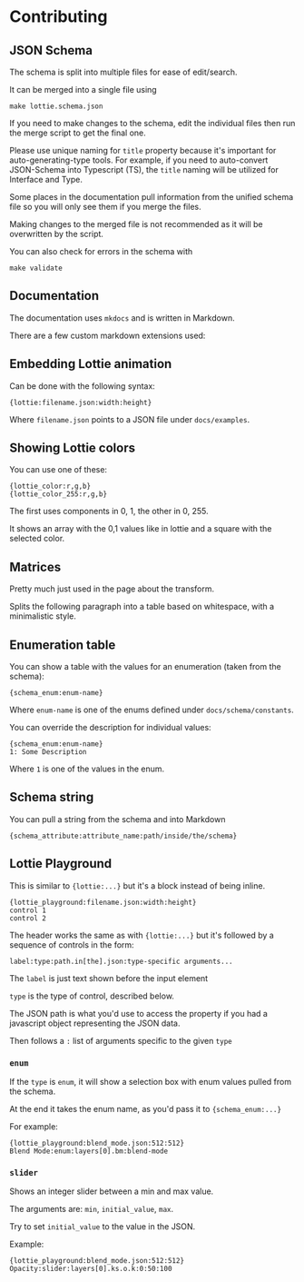Contributing
============

JSON Schema
-----------

The schema is split into multiple files for ease of edit/search.

It can be merged into a single file using

    make lottie.schema.json

If you need to make changes to the schema, edit the individual files then
run the merge script to get the final one.

Please use unique naming for `title` property because it's important for auto-generating-type tools.
For example, if you need to auto-convert JSON-Schema into Typescript (TS), the `title` naming will be
utilized for Interface and Type.

Some places in the documentation pull information from the unified schema file
so you will only see them if you merge the files.

Making changes to the merged file is not recommended as it will be overwritten by the script.

You can also check for errors in the schema with

    make validate


Documentation
-------------

The documentation uses `mkdocs` and is written in Markdown.

There are a few custom markdown extensions used:

## Embedding Lottie animation

Can be done with the following syntax:

    {lottie:filename.json:width:height}

Where `filename.json` points to a JSON file under `docs/examples`.

## Showing Lottie colors

You can use one of these:

    {lottie_color:r,g,b}
    {lottie_color_255:r,g,b}

The first uses components in 0, 1, the other in 0, 255.

It shows an array with the 0,1 values like in lottie and a square with the selected color.

## Matrices

Pretty much just used in the page about the transform.

Splits the following paragraph into a table based on whitespace, with a minimalistic style.


## Enumeration table

You can show a table with the values for an enumeration (taken from the schema):

    {schema_enum:enum-name}

Where `enum-name` is one of the enums defined under `docs/schema/constants`.

You can override the description for individual values:

    {schema_enum:enum-name}
    1: Some Description

Where `1` is one of the values in the enum.

## Schema string

You can pull a string from the schema and into Markdown

    {schema_attribute:attribute_name:path/inside/the/schema}

## Lottie Playground

This is similar to `{lottie:...}` but it's a block instead of being inline.

    {lottie_playground:filename.json:width:height}
    control 1
    control 2

The header works the same as with `{lottie:...}` but it's followed by a sequence of controls in the form:

    label:type:path.in[the].json:type-specific arguments...

The `label` is just text shown before the input element

`type` is the type of control, described below.

The JSON path is what you'd use to access the property if you had a javascript object representing the JSON data.

Then follows a `:` list of arguments specific to the given `type`

### `enum`

If the `type` is `enum`, it will show a selection box with enum values pulled from the schema.

At the end it takes the enum name, as you'd pass it to `{schema_enum:...}`

For example:

    {lottie_playground:blend_mode.json:512:512}
    Blend Mode:enum:layers[0].bm:blend-mode

### `slider`

Shows an integer slider between a min and max value.

The arguments are: `min`, `initial_value`, `max`.

Try to set `initial_value` to the value in the JSON.

Example:

    {lottie_playground:blend_mode.json:512:512}
    Opacity:slider:layers[0].ks.o.k:0:50:100

